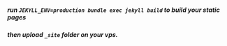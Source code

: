##### run _```JEKYLL_ENV=production bundle exec jekyll build```_ to build your static pages 

##### then upload _`_site`_ folder on your vps.
